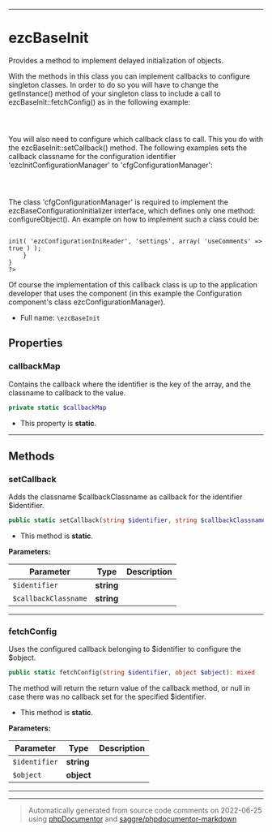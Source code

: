 ***

# ezcBaseInit

Provides a method to implement delayed initialization of objects.

With the methods in this class you can implement callbacks to configure
singleton classes. In order to do so you will have to change the
getInstance() method of your singleton class to include a call to
ezcBaseInit::fetchConfig() as in the following example:

<code>
<?php
public static function getInstance()
{
    if ( is_null( self::$instance ) )
    {
        self::$instance = new ezcConfigurationmanager();
        ezcBaseInit::fetchConfig( 'ezcInitConfigurationManager', self::$instance );
    }
    return self::$instance;
}
?>
</code>

You will also need to configure which callback class to call. This you do
with the ezcBaseInit::setCallback() method. The following examples sets the
callback classname for the configuration identifier
'ezcInitConfigurationManager' to 'cfgConfigurationManager':

<code>
<?php
ezcBaseInit::setCallback( 'ezcInitConfigurationManager', 'cfgConfigurationManager' );
?>
</code>

The class 'cfgConfigurationManager' is required to implement the
ezcBaseConfigurationInitializer interface, which defines only one method:
configureObject(). An example on how to implement such a class could be:

<code>
<?php
class cfgConfigurationManager implements ezcBaseConfigurationInitializer
{
    static public function configureObject( ezcConfigurationManager $cfgManagerObject )
    {
        $cfgManagerObject->init( 'ezcConfigurationIniReader', 'settings', array( 'useComments' => true ) );
    }
}
?>
</code>

Of course the implementation of this callback class is up to the application
developer that uses the component (in this example the Configuration
component's class ezcConfigurationManager).

* Full name: `\ezcBaseInit`



## Properties


### callbackMap

Contains the callback where the identifier is the key of the array, and the classname to callback to the value.

```php
private static $callbackMap
```



* This property is **static**.


***

## Methods


### setCallback

Adds the classname $callbackClassname as callback for the identifier $identifier.

```php
public static setCallback(string $identifier, string $callbackClassname): mixed
```



* This method is **static**.




**Parameters:**

| Parameter | Type | Description |
|-----------|------|-------------|
| `$identifier` | **string** |  |
| `$callbackClassname` | **string** |  |




***

### fetchConfig

Uses the configured callback belonging to $identifier to configure the $object.

```php
public static fetchConfig(string $identifier, object $object): mixed
```

The method will return the return value of the callback method, or null
in case there was no callback set for the specified $identifier.

* This method is **static**.




**Parameters:**

| Parameter | Type | Description |
|-----------|------|-------------|
| `$identifier` | **string** |  |
| `$object` | **object** |  |




***


***
> Automatically generated from source code comments on 2022-06-25 using [phpDocumentor](http://www.phpdoc.org/) and [saggre/phpdocumentor-markdown](https://github.com/Saggre/phpDocumentor-markdown)
